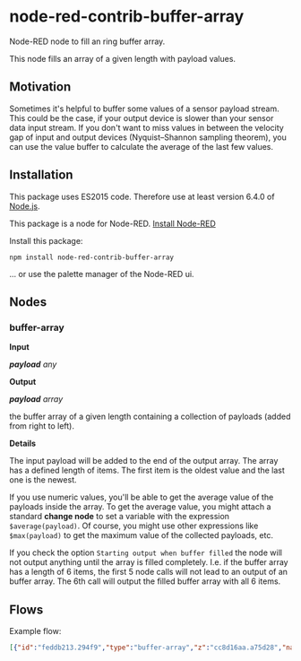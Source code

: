 # node-red-contrib-buffer-array
Node-RED node to fill an ring buffer array.

This node fills an array of a given length with payload values.

## Motivation

Sometimes it's helpful to buffer some values of a sensor payload stream. This could be the case, if your output
device is slower than your sensor data input stream. If you don't want to miss values in between the velocity
gap of input and output devices (Nyquist–Shannon sampling theorem), you can use the value buffer to calculate
the average of the last few values.


## Installation

This package uses ES2015 code. Therefore use at least version 6.4.0 of
[Node.js](https://nodejs.org/).

This package is a node for Node-RED.
[Install Node-RED](https://nodered.org/docs/getting-started/installation)

Install this package:
```
npm install node-red-contrib-buffer-array
```

... or use the palette manager of the Node-RED ui.


## Nodes

### buffer-array

**Input**

***payload*** *any*

**Output**

***payload*** *array*

the buffer array of a given length containing a collection of payloads (added from right to left).

**Details**

The input payload will be added to the end of the output array. The array has a defined length of
items. The first item is the oldest value and the last one is the newest.

If you use numeric values, you'll be able to get the average value of the payloads inside the array. To get the average
value, you might attach a standard **change node** to set a variable with the expression `$average(payload)`.
Of course, you might use other expressions like `$max(payload)` to get the maximum value of the collected
payloads, etc.

If you check the option `Starting output when buffer filled` the node will not output anything until the array is filled
completely. I.e. if the buffer array has a length of 6 items, the first 5 node calls will not lead to an output of an
buffer array. The 6th call will output the filled buffer array with all 6 items.


## Flows

Example flow:

```json
[{"id":"feddb213.294f9","type":"buffer-array","z":"cc8d16aa.a75d28","name":"","bufferLen":"5","startWhenFilled":false,"x":490,"y":160,"wires":[["537c7a24.a841a4","7ccad598.17429c"]]},{"id":"1468aa76.c77d06","type":"random","z":"cc8d16aa.a75d28","name":"","low":"1","high":"10","inte":"true","property":"payload","x":300,"y":160,"wires":[["feddb213.294f9"]]},{"id":"a9da101a.14cf9","type":"inject","z":"cc8d16aa.a75d28","name":"","topic":"test","payload":"Hello!","payloadType":"str","repeat":"","crontab":"","once":false,"onceDelay":0.1,"x":100,"y":220,"wires":[["feddb213.294f9"]]},{"id":"537c7a24.a841a4","type":"debug","z":"cc8d16aa.a75d28","name":"","active":true,"tosidebar":true,"console":false,"tostatus":false,"complete":"payload","x":670,"y":160,"wires":[]},{"id":"7ccad598.17429c","type":"change","z":"cc8d16aa.a75d28","name":"Get Average","rules":[{"t":"set","p":"payload","pt":"msg","to":"$average(payload)","tot":"jsonata"}],"action":"","property":"","from":"","to":"","reg":false,"x":670,"y":200,"wires":[["58fb2cf.d406ad4"]]},{"id":"7ec722b3.ebeedc","type":"inject","z":"cc8d16aa.a75d28","name":"","topic":"random","payload":"","payloadType":"date","repeat":"","crontab":"","once":false,"onceDelay":0.1,"x":130,"y":160,"wires":[["1468aa76.c77d06"]]},{"id":"58fb2cf.d406ad4","type":"debug","z":"cc8d16aa.a75d28","name":"","active":false,"tosidebar":true,"console":false,"tostatus":false,"complete":"false","x":830,"y":200,"wires":[]}]
```
